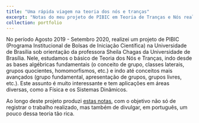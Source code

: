```yaml
---
title: "Uma rápida viagem na teoria dos nós e tranças"
excerpt: "Notas do meu projeto de PIBIC em Teoria de Tranças e Nós realizado sob orientação da professora Sheila Chagas da Universidade de Brasília.<br/><img src='/images/trefoil.png' width="200">"
collection: portfolio
---
```


No período Agosto 2019 - Setembro 2020, realizei um projeto de PIBIC (Programa Institucional de Bolsas de Iniciação Científica) na Universidade de Brasília sob orientação da professora Sheila Chagas da Universidade de Brasília. Nele, estudamos o básico de Teoria dos Nós e Tranças, indo desde as bases algébricas fundamentais (o conceito de grupo, classes laterais, grupos quocientes, homomorfismos, etc.) e indo até conceitos mais avançados (grupo fundamental, apresentação de grupos, grupos livres, etc.). Este assunto é muito interessante e tem aplicações em áreas diversas, como a Física e os Sistemas Dinâmicos.

Ao longo deste projeto produzi [estas notas](http://caiotomas.github.io/files/Trabalho_completo.pdf), com o objetivo não só de registrar o trabalho realizado, mas também de divulgar, em português, um pouco dessa teoria tão rica.
